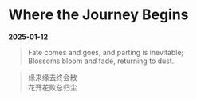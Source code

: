 # Where the Journey Begins

**2025-01-12**

> Fate comes and goes, and parting is inevitable;  
> Blossoms bloom and fade, returning to dust.

> 缘来缘去终会散  
> 花开花败总归尘
